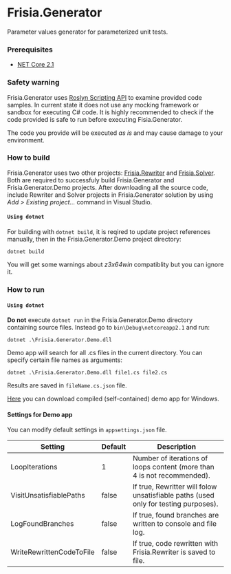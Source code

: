 # Frisia.Generator
Parameter values generator for parameterized unit tests.

### Prerequisites

- [NET Core 2.1](https://www.microsoft.com/net/download)

### Safety warning

Frisia.Generator uses [Roslyn Scripting API](https://github.com/dotnet/roslyn/wiki/Scripting-API-Samples) 
to examine provided code samples. In current state it does not use any mocking 
framework or sandbox for executing C# code. It is highly recommended to check if
the code provided is safe to run before executing Fisia.Generator.

The code you provide will be executed _as is_ and may cause damage to your environment.

### How to build

Frisia.Generator uses two other projects: [Frisia.Rewriter](https://github.com/filipliwinski/Frisia.Rewriter) and
[Frisia.Solver](https://github.com/filipliwinski/Frisia.Solver). Both are required to successfuly build Frisia.Generator 
and Frisia.Generator.Demo projects. After downloading all the source code, 
include Rewriter and Solver projects in Frisia.Generator solution by using 
*Add > Existing project...* command in Visual Studio.

#### `Using dotnet`

For building with `dotnet build`, it is reqired to update project references manually, 
then in the Frisia.Generator.Demo project directory:

    dotnet build

You will get some warnings about *z3x64win* compatiblity but you can ignore it.

### How to run

#### `Using dotnet`
**Do not** execute `dotnet run` in the Frisia.Generator.Demo directory containing 
source files. Instead go to `bin\Debug\netcoreapp2.1` and run:

    dotnet .\Frisia.Generator.Demo.dll

Demo app will search for all .cs files in the current directory. You can specify certain 
file names as arguments:

    dotnet .\Frisia.Generator.Demo.dll file1.cs file2.cs

Results are saved in `fileName.cs.json` file.

[Here](https://github.com/filipliwinski/Frisia.Generator/tree/master/demo/win10-x64.zip) you can download compiled (self-contained) demo app for Windows.

#### Settings for Demo app

You can modify default settings in `appsettings.json` file.

| Setting | Default | Description |
| ------- | ------- | ----------- |
| LoopIterations | 1 | Number of iterations of loops content (more than 4 is not recommended). |
| VisitUnsatisfiablePaths | false | If true, Rewritter will folow unsatisfiable paths (used only for testing purposes). |
| LogFoundBranches | false | If true, found branches are written to console and file log. |
| WriteRewrittenCodeToFile | false | If true, code rewritten with Frisia.Rewriter is saved to file. |




